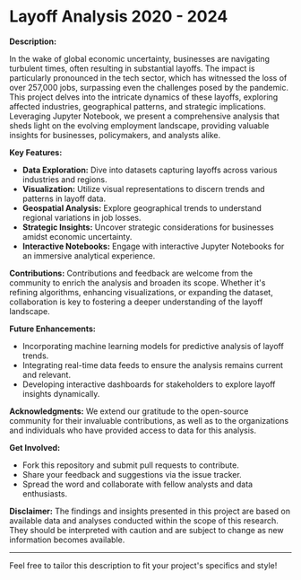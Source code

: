 # Layoff Analysis 2020 - 2024 #

**Description:**

In the wake of global economic uncertainty, businesses are navigating turbulent times, often resulting in substantial layoffs. The impact is particularly pronounced in the tech sector, which has witnessed the loss of over 257,000 jobs, surpassing even the challenges posed by the pandemic. This project delves into the intricate dynamics of these layoffs, exploring affected industries, geographical patterns, and strategic implications. Leveraging Jupyter Notebook, we present a comprehensive analysis that sheds light on the evolving employment landscape, providing valuable insights for businesses, policymakers, and analysts alike.

**Key Features:**
- **Data Exploration:** Dive into datasets capturing layoffs across various industries and regions.
- **Visualization:** Utilize visual representations to discern trends and patterns in layoff data.
- **Geospatial Analysis:** Explore geographical trends to understand regional variations in job losses.
- **Strategic Insights:** Uncover strategic considerations for businesses amidst economic uncertainty.
- **Interactive Notebooks:** Engage with interactive Jupyter Notebooks for an immersive analytical experience.

**Contributions:**
Contributions and feedback are welcome from the community to enrich the analysis and broaden its scope. Whether it's refining algorithms, enhancing visualizations, or expanding the dataset, collaboration is key to fostering a deeper understanding of the layoff landscape.

**Future Enhancements:**
- Incorporating machine learning models for predictive analysis of layoff trends.
- Integrating real-time data feeds to ensure the analysis remains current and relevant.
- Developing interactive dashboards for stakeholders to explore layoff insights dynamically.

**Acknowledgments:**
We extend our gratitude to the open-source community for their invaluable contributions, as well as to the organizations and individuals who have provided access to data for this analysis.


**Get Involved:**
- Fork this repository and submit pull requests to contribute.
- Share your feedback and suggestions via the issue tracker.
- Spread the word and collaborate with fellow analysts and data enthusiasts.

**Disclaimer:**
The findings and insights presented in this project are based on available data and analyses conducted within the scope of this research. They should be interpreted with caution and are subject to change as new information becomes available.

---

Feel free to tailor this description to fit your project's specifics and style!
